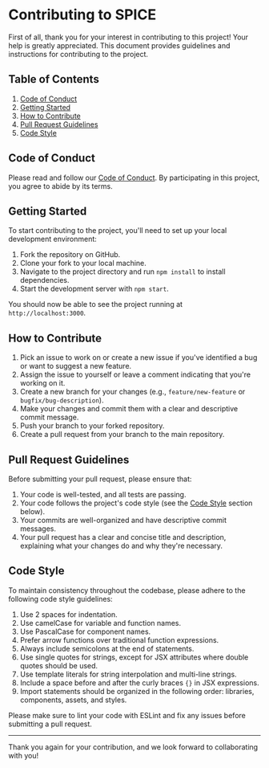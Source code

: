 # Contributing to SPICE

First of all, thank you for your interest in contributing to this project! Your help is greatly appreciated. This document provides guidelines and instructions for contributing to the project.

## Table of Contents

1. [Code of Conduct](#code-of-conduct)
2. [Getting Started](#getting-started)
3. [How to Contribute](#how-to-contribute)
4. [Pull Request Guidelines](#pull-request-guidelines)
5. [Code Style](#code-style)

## Code of Conduct

Please read and follow our [Code of Conduct](CODE_OF_CONDUCT.md). By participating in this project, you agree to abide by its terms.

## Getting Started

To start contributing to the project, you'll need to set up your local development environment:

1. Fork the repository on GitHub.
2. Clone your fork to your local machine.
3. Navigate to the project directory and run `npm install` to install dependencies.
4. Start the development server with `npm start`.

You should now be able to see the project running at `http://localhost:3000`.

## How to Contribute

1. Pick an issue to work on or create a new issue if you've identified a bug or want to suggest a new feature.
2. Assign the issue to yourself or leave a comment indicating that you're working on it.
3. Create a new branch for your changes (e.g., `feature/new-feature` or `bugfix/bug-description`).
4. Make your changes and commit them with a clear and descriptive commit message.
5. Push your branch to your forked repository.
6. Create a pull request from your branch to the main repository.

## Pull Request Guidelines

Before submitting your pull request, please ensure that:

1. Your code is well-tested, and all tests are passing.
2. Your code follows the project's code style (see the [Code Style](#code-style) section below).
3. Your commits are well-organized and have descriptive commit messages.
4. Your pull request has a clear and concise title and description, explaining what your changes do and why they're necessary.

## Code Style

To maintain consistency throughout the codebase, please adhere to the following code style guidelines:

1. Use 2 spaces for indentation.
2. Use camelCase for variable and function names.
3. Use PascalCase for component names.
4. Prefer arrow functions over traditional function expressions.
5. Always include semicolons at the end of statements.
6. Use single quotes for strings, except for JSX attributes where double quotes should be used.
7. Use template literals for string interpolation and multi-line strings.
8. Include a space before and after the curly braces `{}` in JSX expressions.
9. Import statements should be organized in the following order: libraries, components, assets, and styles.

Please make sure to lint your code with ESLint and fix any issues before submitting a pull request.

---

Thank you again for your contribution, and we look forward to collaborating with you!
